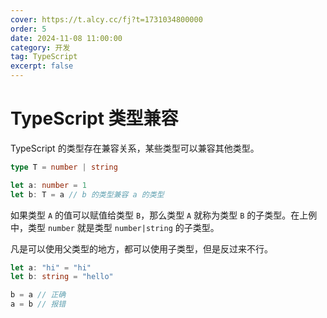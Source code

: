 ```yaml
---
cover: https://t.alcy.cc/fj?t=1731034800000
order: 5
date: 2024-11-08 11:00:00
category: 开发
tag: TypeScript
excerpt: false
---
```


# TypeScript 类型兼容

TypeScript 的类型存在兼容关系，某些类型可以兼容其他类型。

```TypeScript
type T = number | string

let a: number = 1
let b: T = a // b 的类型兼容 a 的类型
```

如果类型 `A` 的值可以赋值给类型 `B`，那么类型 `A` 就称为类型 `B` 的子类型。在上例中，类型 `number` 就是类型 `number|string` 的子类型。

凡是可以使用父类型的地方，都可以使用子类型，但是反过来不行。

```TypeScript
let a: "hi" = "hi"
let b: string = "hello"

b = a // 正确
a = b // 报错
```
